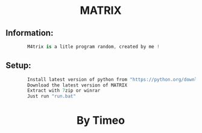 <h1 align="center">MATRIX</h1>



## Information:
```cs
        M4trix is a litle program random, created by me !
```




## Setup:
```cs
        Install latest version of python from "https://python.org/downloads"
        Download the latest version of MATRIX
        Extract with 7zip or winrar
        Just run "run.bat"
```


<h1 align="center">By Timeo</h1>

